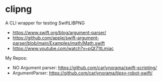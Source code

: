 # clipng

A CLI wrapper for testing SwiftLIBPNG

- https://www.swift.org/blog/argument-parser/
- https://github.com/apple/swift-argument-parser/blob/main/Examples/math/Math.swift
- https://www.youtube.com/watch?v=pQt71tLmiac

My Repos: 
- NO Argument parser: https://github.com/carlynorama/swift-scripting/
- ArgumentParser: https://github.com/carlynorama/tipsy-robot-swift/
